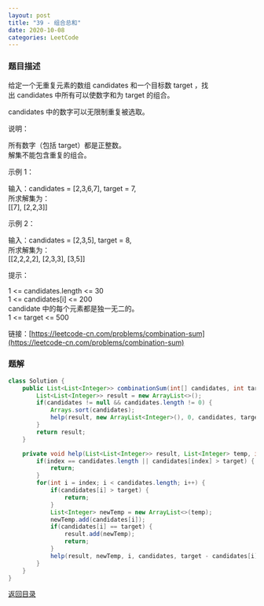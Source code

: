 ```yaml
---
layout: post
title: "39 - 组合总和"
date: 2020-10-08
categories: LeetCode
---
```



### **题目描述**
给定一个无重复元素的数组 candidates 和一个目标数 target ，找出 candidates 中所有可以使数字和为 target 的组合。

candidates 中的数字可以无限制重复被选取。

说明：

所有数字（包括 target）都是正整数。  
解集不能包含重复的组合。   

示例 1：

输入：candidates = [2,3,6,7], target = 7,  
所求解集为：  
[[7], [2,2,3]]  

示例 2：

输入：candidates = [2,3,5], target = 8,  
所求解集为：  
[[2,2,2,2], [2,3,3], [3,5]]
 

提示：

1 <= candidates.length <= 30  
1 <= candidates[i] <= 200  
candidate 中的每个元素都是独一无二的。  
1 <= target <= 500  


链接：[https://leetcode-cn.com/problems/combination-sum](https://leetcode-cn.com/problems/combination-sum)



### **题解**
``` java
class Solution {
    public List<List<Integer>> combinationSum(int[] candidates, int target) {
        List<List<Integer>> result = new ArrayList<>();
        if(candidates != null && candidates.length != 0) {
            Arrays.sort(candidates);
            help(result, new ArrayList<Integer>(), 0, candidates, target);
        }
        return result;
    }

    private void help(List<List<Integer>> result, List<Integer> temp, int index, int[] candidates, int target) {
        if(index == candidates.length || candidates[index] > target) {
            return;
        }
        for(int i = index; i < candidates.length; i++) {
            if(candidates[i] > target) {
                return;
            }
            List<Integer> newTemp = new ArrayList<>(temp);
            newTemp.add(candidates[i]);
            if(candidates[i] == target) {
                result.add(newTemp);
                return;
            }
            help(result, newTemp, i, candidates, target - candidates[i]);
        }
    }
}
```


[返回目录](https://maxwell-blog.cn/leetcode/2020/10/08/leetcode.html)